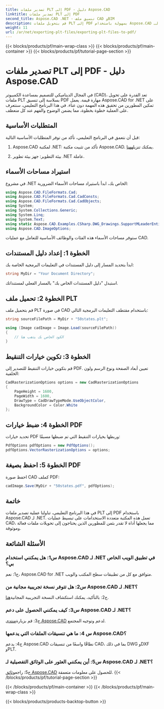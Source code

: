 ```yaml
---
title: تصدير ملفات PLT إلى PDF - دليل Aspose.CAD
linktitle: تصدير ملفات PLT إلى PDF
second_title: Aspose.CAD .NET - تنسيق ملف CAD وBIM
description: قم بتحويل ملفات PLT إلى PDF بسهولة باستخدام Aspose.CAD لـ .NET. اتبع دليلنا خطوة بخطوة للحصول على تكامل سلس ونتائج موثوقة.
weight: 11
url: /ar/net/exporting-plt-files/exporting-plt-files-to-pdf/
---
```


{{< blocks/products/pf/main-wrap-class >}}
{{< blocks/products/pf/main-container >}}
{{< blocks/products/pf/tutorial-page-section >}}

# تصدير ملفات PLT إلى PDF - دليل Aspose.CAD

في المجال الديناميكي للتصميم بمساعدة الكمبيوتر (CAD)، تعد القدرة على تحويل ملفات PLT بسلاسة إلى تنسيق PDF مهارة قيمة. يعمل Aspose.CAD for .NET على تمكين المطورين من تحقيق هذه المهمة دون عناء. في هذا البرنامج التعليمي، سنتعرف على العملية خطوة بخطوة، مما يضمن الوضوح والفهم عند كل منعطف.

## المتطلبات الأساسية

قبل أن نتعمق في البرنامج التعليمي، تأكد من توفر المتطلبات الأساسية التالية:

1.  Aspose.CAD لمكتبة .NET: تأكد من تثبيت مكتبة Aspose.CAD. يمكنك تنزيله[هنا](https://releases.aspose.com/cad/net/).

2. بيئة التطوير: جهز بيئة تطوير .NET عاملة.

## استيراد مساحات الأسماء

في مشروع .NET الخاص بك، ابدأ باستيراد مساحات الأسماء الضرورية:

```csharp
using Aspose.CAD.FileFormats.Cad;
using Aspose.CAD.FileFormats.Cad.CadConsts;
using Aspose.CAD.FileFormats.Cad.CadObjects;
using System;
using System.Collections.Generic;
using System.Linq;
using System.Text;
using static Aspose.CAD.Examples.CSharp.DWG_Drawings.SupportMLeaderEntityForDWGFormat;
using Aspose.CAD.ImageOptions;
```

ستوفر مساحات الأسماء هذه الفئات والوظائف الأساسية للتعامل مع عمليات CAD.

## الخطوة 1: إعداد دليل المستندات

ابدأ بتحديد المسار إلى دليل المستندات في التعليمات البرمجية الخاصة بك:

```csharp
string MyDir = "Your Document Directory";
```

استبدل "دليل المستندات الخاص بك" بالمسار الفعلي لمستنداتك.

## الخطوة 2: تحميل ملف PLT

قم بتحميل ملف PLT في صورة CAD باستخدام مقتطف التعليمات البرمجية التالي:

```csharp
string sourceFilePath = MyDir + "50states.plt";

using (Image cadImage = Image.Load(sourceFilePath))
{
    // الكود الخاص بك يذهب هنا
}
```

## الخطوة 3: تكوين خيارات التنقيط

قم بتكوين خيارات التنقيط للتصدير إلى PDF. تعيين أبعاد الصفحة ونوع الرسم ولون الخلفية:

```csharp
CadRasterizationOptions options = new CadRasterizationOptions
{
    PageHeight = 1600,
    PageWidth = 1600,
    DrawType = CadDrawTypeMode.UseObjectColor,
    BackgroundColor = Color.White
};
```

## الخطوة 4: ضبط خيارات PDF

تحديد خيارات PDF وربطها بخيارات التنقيط التي تم ضبطها مسبقًا:

```csharp
PdfOptions pdfOptions = new PdfOptions();
pdfOptions.VectorRasterizationOptions = options;
```

## الخطوة 5: احفظ بصيغة PDF

احفظ صورة CAD كملف PDF:

```csharp
cadImage.Save(MyDir + "50states.pdf", pdfOptions);
```

## خاتمة

في هذا البرنامج التعليمي، تناولنا عملية تصدير ملفات PLT إلى PDF باستخدام Aspose.CAD لـ .NET. تعمل هذه المكتبة متعددة الاستخدامات على تبسيط عمليات CAD، مما يجعلها أداة لا تقدر بثمن للمطورين الذين يحتاجون إلى تحويلات ملفات فعالة وموثوقة.

## الأسئلة الشائعة

### س1: هل يمكنني استخدام Aspose.CAD لـ .NET في تطبيق الويب الخاص بي؟

ج1: نعم، Aspose.CAD for .NET متوافق مع كل من تطبيقات سطح المكتب والويب.

### س2: هل تتوفر نسخة تجريبية مجانية من Aspose.CAD لـ .NET؟

 ج2: بالتأكيد، يمكنك استكشاف النسخة التجريبية المجانية[هنا](https://releases.aspose.com/).

### س3: كيف يمكنني الحصول على دعم Aspose.CAD لـ .NET؟

 ج3: قم بزيارة[منتدى Aspose.CAD](https://forum.aspose.com/c/cad/19) لدعم وتوجيه المجتمع.

### س 4: ما هي تنسيقات الملفات التي يدعمها Aspose.CAD؟

ج4: يدعم Aspose.CAD نطاقًا واسعًا من تنسيقات CAD، بما في ذلك DWG وDXF وPLT.

### س5: أين يمكنني العثور على الوثائق التفصيلية لـ Aspose.CAD لـ .NET؟

 ج5: راجع[وثائق Aspose.CAD](https://reference.aspose.com/cad/net/) للحصول على معلومات متعمقة.
{{< /blocks/products/pf/tutorial-page-section >}}

{{< /blocks/products/pf/main-container >}}
{{< /blocks/products/pf/main-wrap-class >}}

{{< blocks/products/products-backtop-button >}}

